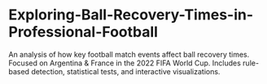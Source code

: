 # Exploring-Ball-Recovery-Times-in-Professional-Football
An analysis of how key football match events affect ball recovery times. Focused on Argentina &amp; France in the 2022 FIFA World Cup. Includes rule-based detection, statistical tests, and interactive visualizations. 
